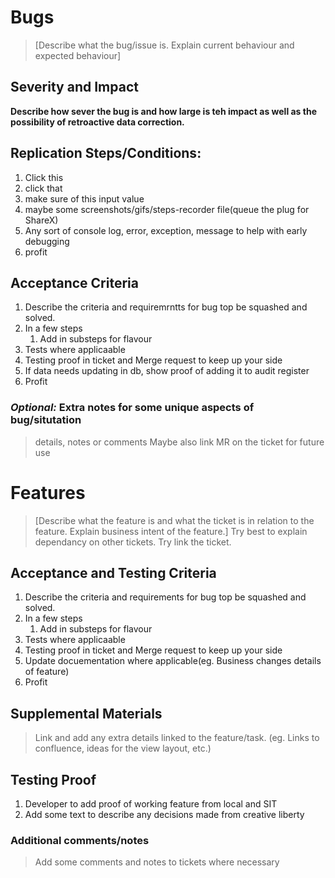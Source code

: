 # Bugs

> [Describe what the bug/issue is. Explain current behaviour and expected behaviour]


## Severity and Impact

__Describe how sever the bug is and how large is teh impact as well as the possibility of retroactive data correction.__

## Replication Steps/Conditions:
1. Click this
2. click that
3. make sure of this input value
4. maybe some screenshots/gifs/steps-recorder file(queue the plug for ShareX) 
5. Any sort of console log, error, exception, message to help with early debugging
6. profit

## Acceptance Criteria
1. Describe the criteria and requiremrntts for bug top be squashed and solved. 
2. In a few steps
	1. Add in substeps for flavour
3. Tests where applicaable
4. Testing proof in ticket and Merge request to keep up your side
5. If data needs updating in db, show proof of adding it to audit register
6. Profit

### *Optional:* Extra notes for some unique aspects of bug/situtation

> details, notes or comments
> Maybe also link MR on the ticket for future use


# Features

> [Describe what the feature is and what the ticket is in relation to the feature. Explain business intent of the feature.]
> Try best to explain dependancy on other tickets. Try link the ticket.


## Acceptance and Testing Criteria
1. Describe the criteria and requirements for bug top be squashed and solved. 
2. In a few steps
	1. Add in substeps for flavour
3. Tests where applicaable
4. Testing proof in ticket and Merge request to keep up your side
5. Update docuementation where applicable(eg. Business changes details of feature)
6. Profit

## Supplemental Materials

> Link and add any extra details linked to the feature/task. (eg. Links to confluence, ideas for the view layout, etc.)

## Testing Proof

1. Developer to add proof of working feature from local and SIT
2. Add some text to describe any decisions made from creative liberty


### Additional comments/notes

> Add some comments and notes to tickets where necessary